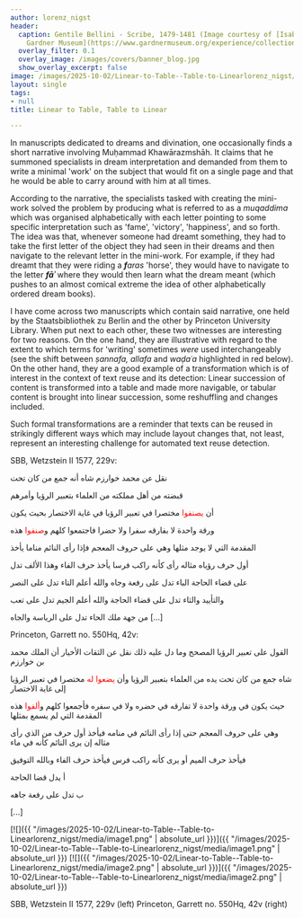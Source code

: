 ```yaml
---
author: lorenz_nigst
header:
  caption: Gentile Bellini - Scribe, 1479-1481 (Image courtesy of [Isabella Stewart
    Gardner Museum](https://www.gardnermuseum.org/experience/collection/10755), Boston)
  overlay_filter: 0.1
  overlay_image: /images/covers/banner_blog.jpg
  show_overlay_excerpt: false
image: /images/2025-10-02/Linear-to-Table--Table-to-Linearlorenz_nigst/media/image1.png
layout: single
tags:
- null
title: Linear to Table, Table to Linear

---
```

In manuscripts dedicated to dreams and divination, one occasionally finds a short narrative involving Muḥammad Khawārazmshāh. It claims that he summoned specialists in dream interpretation and demanded from them to write a minimal 'work' on the subject that would fit on a single page and that he would be able to carry around with him at all times.

According to the narrative, the specialists tasked with creating the mini-work solved the problem by producing what is referred to as a *muqaddima* which was organised alphabetically with each letter pointing to some specific interpretation such as 'fame', 'victory', 'happiness', and so forth. The idea was that, whenever someone had dreamt something, they had to take the first letter of the object they had seen in their dreams and then navigate to the relevant letter in the mini-work. For example, if they had dreamt that they were riding a ***f**aras* 'horse', they would have to navigate to the letter ***fāʾ*** where they would then learn what the dream meant (which pushes to an almost comical extreme the idea of other alphabetically ordered dream books).

I have come across two manuscripts which contain said narrative, one held by the Staatsbibliothek zu Berlin and the other by Princeton University Library. When put next to each other, these two witnesses are interesting for two reasons. On the one hand, they are illustrative with regard to the extent to which terms for 'writing' sometimes *were* used interchangeably (see the shift between *ṣannafa, allafa* and *waḍaʿa* highlighted in red below). On the other hand, they are a good example of a transformation which is of interest in the context of text reuse and its detection: Linear succession of content is transformed into a table and made more navigable, or tabular content is brought into linear succession, some reshuffling and changes included.

Such formal transformations are a reminder that texts can be reused in strikingly different ways which may include layout changes that, not least, represent an interesting challenge for automated text reuse detection.

SBB, Wetzstein II 1577, 229v:
<code style = "color: red"> </code>

نقل عن محمد خوارزم شاه أنه جمع من كان تحت

قبضته من أهل مملكته من العلماء بتعبير الرؤيا وأمرهم

أن <span style = "color: red"> يصنفوا</span> مختصرا في تعبير الرؤيا في غاية الاختصار بحيث يكون

ورقة واحدة لا بفارقه سفرا ولا حضرا فاجتمعوا كلهم و<span style = "color: red">صنفوا</span> هذه

المقدمة التي لا يوجد مثلها وهي على حروف المعجم فإذا رأى النائم مناما يأخذ

أول حرف رؤياه مثاله رأى كأنه راكب فرسا يأخذ حرف الفاء وهذا الألف تدل

على قضاء الحاجة الباء تدل على رفعة وجاه والله أعلم التاء تدل على النصر

والتأييد والثاء تدل على قضاء الحاجة والله أعلم الجيم تدل على تعب

من جهة ملك الحاء تدل على الرياسة والجاه \[...\]

Princeton, Garrett no. 550Hq, 42v:



القول على تعبير الرؤيا المصحح وما دل عليه ذلك نقل عن الثقات الأخيار أن الملك محمد بن خوارزم

شاه جمع من كان تحت يده من العلماء بتعبير الرؤيا وأن <span style = "color: red">يضعوا له</span> مختصرا في تعبير الرؤيا إلى غاية الاختصار

حيث يكون في ورقة واحدة لا تفارقه في حضره ولا في سفره فأجمعوا كلهم و<span style = "color: red">ألفوا</span> هذه المقدمة التي لم يسمع بمثلها

وهي على حروف المعجم حتى إذا رأى النائم في منامه فيأخذ أول حرف من الذي رأى مثاله إن يرى النائم كأنه في ماء

فيأخذ حرف الميم أو يرى كأنه راكب فرس فيأخذ حرف الفاء وبالله التوفيق

أ يدل قضا الحاجة

ب تدل على رفعة جاهه

‏[\...\]‏

[![]({{ "/images/2025-10-02/Linear-to-Table--Table-to-Linearlorenz_nigst/media/image1.png" | absolute_url }})]({{ "/images/2025-10-02/Linear-to-Table--Table-to-Linearlorenz_nigst/media/image1.png" | absolute_url }})      [![]({{ "/images/2025-10-02/Linear-to-Table--Table-to-Linearlorenz_nigst/media/image2.png" | absolute_url }})]({{ "/images/2025-10-02/Linear-to-Table--Table-to-Linearlorenz_nigst/media/image2.png" | absolute_url }})

SBB, Wetzstein II 1577, 229v (left) Princeton, Garrett no. 550Hq, 42v (right)
